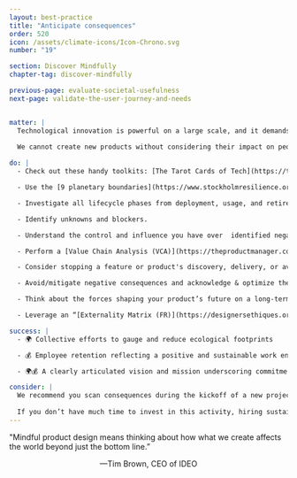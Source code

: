 ```yaml
---
layout: best-practice
title: "Anticipate consequences"
order: 520
icon: /assets/climate-icons/Icon-Chrono.svg
number: "19"

section: Discover Mindfully
chapter-tag: discover-mindfully

previous-page: evaluate-societal-usefulness
next-page: validate-the-user-journey-and-needs


matter: |
  Technological innovation is powerful on a large scale, and it demands responsibility. It's important to remember that *digital is physical*. The production of devices to host and run software includes mineral extraction, population displacement, water pollution from the filtration process of minerals, manufacturing, transportation, and more. Digital products also affect user behavior. Also, a digital transaction may represent the exchange of physical goods, such as in an e-commerce transaction.
  
  We cannot create new products without considering their impact on people, the economy, society, and the environment. Sustainable design is essential for addressing the climate emergency, maintaining a competitive business edge, and moving toward a regenerative society. Consequence scanning is essential during the discovery phase. It helps you identify potential gaps, risks, and unintended consequences of your digital product at an early stage.

do: |
  - Check out these handy toolkits: [The Tarot Cards of Tech](https://tarotcardsoftech.artefactgroup.com/) or [Consequences Scanning](https://www.tech-transformed.com/product-development/) to identify the impact and consequences (intended and unintended) of your feature, product or service on the environment and society.

  - Use the [9 planetary boundaries](https://www.stockholmresilience.org/research/planetary-boundaries/the-nine-planetary-boundaries.html) to structure your thinking about environmental consequences.

  - Investigate all lifecycle phases from deployment, usage, and retirement, both from your organization and third-party services (also called [Digital Lifecycle Assessment](https://www.mightybytes.com/blog/digital-life-cycle-assessment/)).

  - Identify unknowns and blockers.

  - Understand the control and influence you have over  identified negative consequences.

  - Perform a [Value Chain Analysis (VCA)](https://theproductmanager.com/topics/value-chain-analysis/).

  - Consider stopping a feature or product's discovery, delivery, or availability if sizable negative consequences are unavoidable.

  - Avoid/mitigate negative consequences and acknowledge & optimize the positive consequences.

  - Think about the forces shaping your product’s future on a long-term horizon (e.g. 30 years) using the acronym [STEEPLED](https://pestleanalysis.com/steepled-analysis/) — **S**ocial, **T**echnological, **E**conomic, **E**nvironmental, **P**olitical, **L**egal, **E**thical and **D**emographic.

  - Leverage an “[Externality Matrix (FR)](https://designersethiques.org/fr/thematiques/design-systemique/matrice-analyse-externalites)” to avoid 1) anthropocentric vision (or user-centric vs. environment/ multiple actors) ; 2) short-term imperatives for design.

success: |
  - 🌍 Collective efforts to gauge and reduce ecological footprints

  - 💰 Employee retention reflecting a positive and sustainable work environment

  - 🌍💰 A clearly articulated vision and mission underscoring commitment to societal and global challenges

consider: |
  We recommend you scan consequences during the kickoff of a new project and as part of the definition of ready (DOR) before sprint planning. Always remember to collaborate with diverse key stakeholders to maximize your chances to identify more potential consequences. 
  
  If you don’t have much time to invest in this activity, hiring sustainability experts can be an option if you have a budget. Type "climate job boards" into your preferred search engine, and you'll find dozens of sites to post your needs.
---
```


<div class="bigquote">
  <span class="highlight">"Mindful product design means thinking about how what we create affects the world beyond just the bottom line.”</span>
</div>

<p style="text-align:center;">—Tim Brown, CEO of IDEO</p>